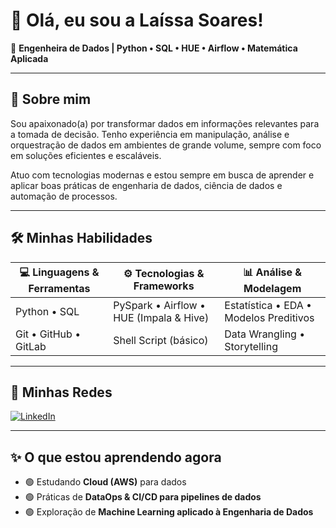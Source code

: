 # 👋 Olá, eu sou a Laíssa Soares!  

🎯 **Engenheira de Dados | Python • SQL • HUE • Airflow • Matemática Aplicada**

---

## 🚀 Sobre mim
Sou apaixonado(a) por transformar dados em informações relevantes para a tomada de decisão. Tenho experiência em manipulação, análise e orquestração de dados em ambientes de grande volume, sempre com foco em soluções eficientes e escaláveis.

Atuo com tecnologias modernas e estou sempre em busca de aprender e aplicar boas práticas de engenharia de dados, ciência de dados e automação de processos.

---

## 🛠️ Minhas Habilidades

| 💻 Linguagens & Ferramentas | ⚙️ Tecnologias & Frameworks | 📊 Análise & Modelagem |
|----------------------------|----------------------------|-----------------------|
| Python • SQL                | PySpark • Airflow • HUE (Impala & Hive) | Estatística • EDA • Modelos Preditivos |
| Git • GitHub • GitLab       | Shell Script (básico)      | Data Wrangling • Storytelling |

---

## 🔗 Minhas Redes
[![LinkedIn](https://img.shields.io/badge/-LinkedIn-blue?logo=linkedin&logoColor=white)](https://www.linkedin.com/in/laissabiia)  

---

<!-- ## 📈 Stats & Atividades
![GitHub Stats](https://github-readme-stats.vercel.app/api?username=laissabiia&show_icons=true&theme=default&hide_title=true&count_private=true)
![Top Langs](https://github-readme-stats.vercel.app/api/top-langs/?username=laissabiia&layout=compact&hide_title=true)

---

## 📂 Projetos em Destaque

| Projeto | Descrição | Tecnologias |
|----------|-----------|-------------|
| **[Nome do Projeto 1](link-do-repo)** | Pipeline de ETL com processamento de grandes volumes de dados | Python • PySpark • Airflow |
| **[Nome do Projeto 2](link-do-repo)** | Análise exploratória de dados e visualizações interativas | SQL • Pandas • Matplotlib |
| **[Nome do Projeto 3](link-do-repo)** | Automação de processos com Airflow e integração com Hive/Impala | Airflow • Hive • Impala |

--- -->

## ✨ O que estou aprendendo agora
- 🟢 Estudando **Cloud (AWS)** para dados
- 🟢 Práticas de **DataOps & CI/CD para pipelines de dados**
- 🟢 Exploração de **Machine Learning aplicado à Engenharia de Dados**
